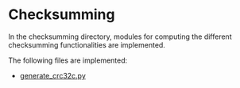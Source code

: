 # Checksumming
In the checksumming directory, modules for computing the different checksumming functionalities are implemented.

The following files are implemented:
- [generate_crc32c.py](./generate_crc32c/compute_inode_crc32c.md)